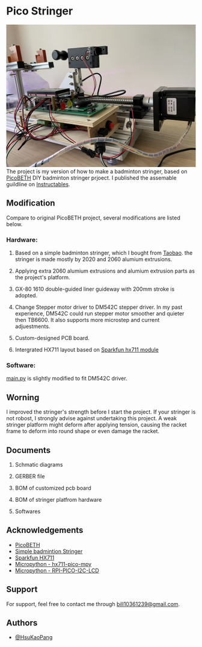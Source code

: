 
# Pico Stringer
![images1-1](Photos/P1-2.jpg)
The project is my version of how to make a badminton stringer, based on [PicoBETH](https://github.com/206cc/PicoBETH) DIY badminton stringer prjoect. 
I published the assemable guildline on [Instructables](https://www.instructables.com/DIY-Electric-Badminton-Stringers/). 

## Modification
Compare to original PicoBETH project, several modifications are listed below. 

### Hardware:
1. Based on a simple badminton stringer, which I bought from [Taobao](https://item.taobao.com/item.htm?_u=t20cga269s9bcb&id=737728917603&spm=a1z09.2.0.0.3fa02e8dvmYHSh). the stringer is made mostly by 2020 and 2060 alumium extrusions.

2. Applying extra 2060 alumium extrusions and alumium extrusion parts as the project's platform.
3. GX-80 1610 double-guided liner guideway with 200mm stroke is adopted.
4. Change Stepper motor driver to DM542C stepper driver.
In my past experience, DM542C could run stepper motor smoother and quieter then TB6600. It also supports more microstep and current adjuestments.

5. Custom-designed PCB board.
6. Intergrated HX711 layout based on [Sparkfun hx711 module](https://www.sparkfun.com/products/13879)

### Software:
[main.py]() is slightly modified to fit DM542C driver.

## Worning

I improved the stringer's strength before I start the project. If your stringer is not robost, I strongly advise against undertaking this project. A weak stringer platform might deform after applying tension, causing the racket frame to deform into round shape or even damage the racket.


## Documents

1. Schmatic diagrams

2. GERBER file
3. BOM of customized pcb board
4. BOM of stringer platfrom hardware
5. Softwares 
## Acknowledgements

 - [PicoBETH](https://github.com/206cc/PicoBETH)
 - [Simple badmintion Stringer](https://item.taobao.com/item.htm?_u=t20cga269s9bcb&id=737728917603&spm=a1z09.2.0.0.3fa02e8dvmYHSh)
 - [Sparkfun HX711](https://www.sparkfun.com/products/13879)
 - [Micropython - hx711-pico-mpy](https://github.com/endail/hx711-pico-mpy)
 - [Micropython - RPI-PICO-I2C-LCD](https://github.com/T-622/RPI-PICO-I2C-LCD)
 


## Support

For support, feel free to contact me through bill10361239@gmail.com.


## Authors

- [@HsuKaoPang](https://www.github.com/HsuKaoPang)

